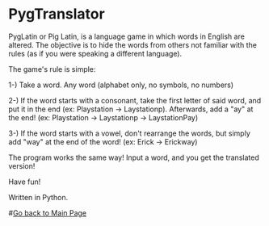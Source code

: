 # PygTranslator

PygLatin or Pig Latin, is a language game in which words in English are altered. The objective is to hide the words from others not familiar with the rules (as if you were speaking a different language). 

The game's rule is simple:

1-) Take a word. Any word (alphabet only, no symbols, no numbers)

2-) If the word starts with a consonant, take the first letter of said word, and put it in the end (ex: Playstation -> Laystationp). Afterwards, add a "ay" at the end! (ex: Playstation -> Laystationp -> LaystationPay)

3-) If the word starts with a vowel, don't rearrange the words, but simply add "way" at the end of the word! (ex: Erick -> Erickway)


The program works the same way! Input a word, and you get the translated version!

Have fun!

Written in Python.


#[Go back to Main Page](https://erickjreyes.me)

